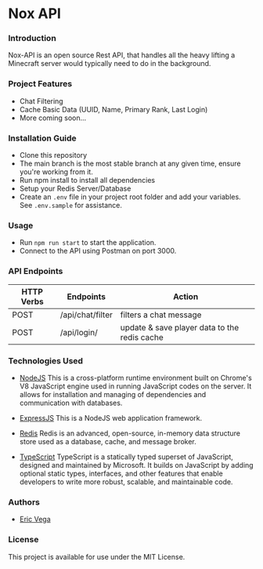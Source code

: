 # Nox API
### Introduction
Nox-API is an open source Rest API, that handles all the heavy lifting a Minecraft server would typically need to do in the background.
### Project Features
* Chat Filtering
* Cache Basic Data (UUID, Name, Primary Rank, Last Login)
* More coming soon...
### Installation Guide
* Clone this repository
* The main branch is the most stable branch at any given time, ensure you're working from it.
* Run npm install to install all dependencies
* Setup your Redis Server/Database
* Create an `.env` file in your project root folder and add your variables. See `.env.sample` for assistance.
### Usage
* Run `npm run start` to start the application.
* Connect to the API using Postman on port 3000.
### API Endpoints
| HTTP Verbs | Endpoints | Action |
| --- | --- | --- |
| POST | /api/chat/filter | filters a chat message |
| POST | /api/login/ | update & save player data to the redis cache |
### Technologies Used
* [NodeJS](https://nodejs.org/) This is a cross-platform runtime environment built on Chrome's V8 JavaScript engine used in running JavaScript codes on the server. It allows for installation and managing of dependencies and communication with databases.

* [ExpressJS](https://expressjs.com/) This is a NodeJS web application framework.

* [Redis](https://redis.io/) Redis is an advanced, open-source, in-memory data structure store used as a database, cache, and message broker.

* [TypeScript](https://www.typescriptlang.org/) TypeScript is a statically typed superset of JavaScript, designed and maintained by Microsoft. It builds on JavaScript by adding optional static types, interfaces, and other features that enable developers to write more robust, scalable, and maintainable code.
### Authors
* [Eric Vega](https://github.com/ericvegax)
### License
This project is available for use under the MIT License.